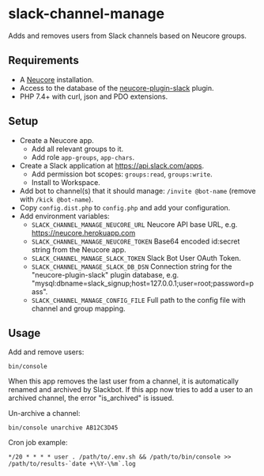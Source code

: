 # slack-channel-manage

Adds and removes users from Slack channels based on Neucore groups.

## Requirements

- A [Neucore](https://github.com/bravecollective/neucore) installation.
- Access to the database of the [neucore-plugin-slack](https://github.com/bravecollective/neucore-plugin-slack) plugin.
- PHP 7.4+ with curl, json and PDO extensions.

## Setup

- Create a Neucore app.
  - Add all relevant groups to it.
  - Add role `app-groups`, `app-chars`.
- Create a Slack application at https://api.slack.com/apps.
  - Add permission bot scopes: `groups:read`, `groups:write`.
  - Install to Workspace.
- Add bot to channel(s) that it should manage: `/invite @bot-name` (remove with `/kick @bot-name`).
- Copy `config.dist.php` to `config.php` and add your configuration.
- Add environment variables:
  - `SLACK_CHANNEL_MANAGE_NEUCORE_URL` Neucore API base URL, e.g. https://neucore.herokuapp.com
  - `SLACK_CHANNEL_MANAGE_NEUCORE_TOKEN` Base64 encoded id:secret string from the Neucore app.
  - `SLACK_CHANNEL_MANAGE_SLACK_TOKEN` Slack Bot User OAuth Token.
  - `SLACK_CHANNEL_MANAGE_SLACK_DB_DSN` Connection string for the "neucore-plugin-slack" plugin database, 
    e.g. "mysql:dbname=slack_signup;host=127.0.0.1;user=root;password=pass".
  - `SLACK_CHANNEL_MANAGE_CONFIG_FILE` Full path to the config file with channel and group mapping.

## Usage

Add and remove users:
```
bin/console
```

When this app removes the last user from a channel, it is automatically renamed and archived by Slackbot.
If this app now tries to add a user to an archived channel, the error "is_archived" is issued.

Un-archive a channel:
```
bin/console unarchive AB12C3D45
```

Cron job example:
```
*/20 * * * * user . /path/to/.env.sh && /path/to/bin/console >> /path/to/results-`date +\%Y-\%m`.log
```
